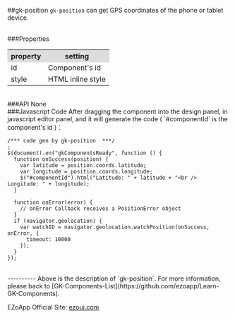 ##gk-position
`gk-position` can get GPS coordinates of the phone or tablet device.

<br/>
###Properties
<table>

<tr>
<th style="background:#ddd;">property</th>
<th style="background:#ddd;">setting</th>
</tr>

<tr>
<td>id</td>
<td>Component's id</td>
</tr>

<tr>
<td>style</td>
<td>HTML inline style</td>
</tr>

</table>

<br/>
###API
None


<br/>
###Javascript Code
After dragging the component into the design panel, in javascript editor panel, and it will generate the code ( `#componentId` is the component's id )：

	/*** code gen by gk-position  ***/
	;
	$(document).on("gkComponentsReady", function () {
	  function onSuccess(position) {
	    var latitude = position.coords.latitude;
	    var longitude = position.coords.longitude;
	    $("#componentId").html("Latitude: " + latitude + "<br /> Longitude: " + longitude);
	  }
	
	  function onError(error) {
	    // onError Callback receives a PositionError object  
	  }
	  if (navigator.geolocation) {
	    var watchID = navigator.geolocation.watchPosition(onSuccess, onError, {
	      timeout: 10000
	    });
	  }
	});


<br/>
----------
Above is the description of `gk-position`. For more information, please back to [GK-Components-List](https://github.com/ezoapp/Learn-GK-Components).

EZoApp Official Site: [ezoui.com](http://ezoui.com/)




